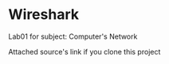 # Wireshark

Lab01 for subject: Computer's Network

Attached source's link if you clone this project
